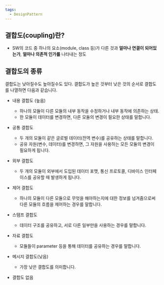 ```yaml
---
tags:
  - DesignPattern
---
```

## 결합도(coupling)란?

- SW의 코드 중 하나의 요소(module, class 등)가 다른 것과 **얼마나 연결이 되어있는가**, 
  **얼마나 의존적 인가를** 나타내는 정도

## 결합도의 종류

결합도는 낮아질수도 높아질수도 있다. 결합도가 높은 것부터 낮은 것의 순서로 결합도를 나열하면 다음과 같습니다.

- 내용 결합도 (높음)
	- 하나의 모듈이 다른 모듈의 내부 동작을 수정하거나 내부 동작에 의존하는 상태.
	- 한 모듈이 데이터를 변경하면, 다른 모듈의 변경이 필요한 상태를 말합니다.

- 공통 결합도
	- 두 개의 모듈이 같은 글로벌 데이터(전역 변수)를 공유하는 상태를 말합니다.
	- 공유 자원(변수, 데이터)를 변경하면, 그 자원을 사용하는 모든 모듈의 변경이 필요하게 됩니다.

- 외부 결합도
	- 두 개의 모듈이 외부에서 도입된 데이터 포맷, 통신 프로토콜, 디바이스 인터페이스를 공유할 때 발생하게 됩니다.

- 제어 결합도
	- 하나의 모듈이 다른 모듈으로 무엇을 해야하는지에 대한 정보를 넘겨줌으로써 다른 모듈의 흐름을 제어하는 경우를 말합니다.

- 스탬프 결합도
	- 데이터 구조를 공유하고, 서로 다른 일부만을 사용하는 경우를 말합니다.

- 자료 결합도
	- 모듈들이 parameter 등을 통해 데이터를 공유하는 경우를 말합니다.

- 메시지 결합도(낮음)
	- 가장 낮은 결합도를 의미합니다.

- 결합도 없음